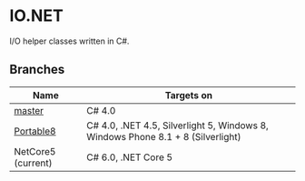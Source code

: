 # IO.NET

I/O helper classes written in C#.

## Branches

| Name  | Targets on  |
| ----- | ----------- |
| [master](https://github.com/mkloubert/IO.NET)  | C# 4.0  |
| [Portable8](https://github.com/mkloubert/IO.NET/tree/Portable8)  | C# 4.0, .NET 4.5, Silverlight 5, Windows 8, Windows Phone 8.1 + 8 (Silverlight)  |
| NetCore5 (current)  | C# 6.0, .NET Core 5  |
